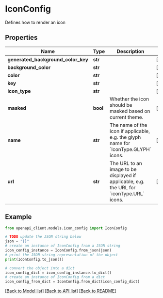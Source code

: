 # IconConfig

Defines how to render an icon

## Properties

Name | Type | Description | Notes
------------ | ------------- | ------------- | -------------
**generated_background_color_key** | **str** |  | [optional] 
**background_color** | **str** |  | [optional] 
**color** | **str** |  | [optional] 
**key** | **str** |  | [optional] 
**icon_type** | **str** |  | [optional] 
**masked** | **bool** | Whether the icon should be masked based on current theme. | [optional] 
**name** | **str** | The name of the icon if applicable, e.g. the glyph name for &#x60;IconType.GLYPH&#x60; icons. | [optional] 
**url** | **str** | The URL to an image to be displayed if applicable, e.g. the URL for &#x60;iconType.URL&#x60; icons. | [optional] 

## Example

```python
from openapi_client.models.icon_config import IconConfig

# TODO update the JSON string below
json = "{}"
# create an instance of IconConfig from a JSON string
icon_config_instance = IconConfig.from_json(json)
# print the JSON string representation of the object
print(IconConfig.to_json())

# convert the object into a dict
icon_config_dict = icon_config_instance.to_dict()
# create an instance of IconConfig from a dict
icon_config_from_dict = IconConfig.from_dict(icon_config_dict)
```
[[Back to Model list]](../README.md#documentation-for-models) [[Back to API list]](../README.md#documentation-for-api-endpoints) [[Back to README]](../README.md)


